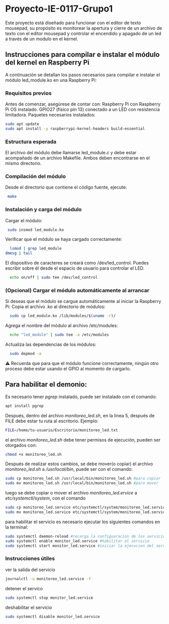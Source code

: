 # Proyecto-IE-0117-Grupo1
Este proyecto está diseñado para funcionar con el editor de texto mousepad, su propósito es monitorear la apertura y cierre de un archivo de texto con el editor mousepad  y controlar el encendido y apagado de un led a través de un modulo en el kernel.

## Instrucciones para compilar e instalar el módulo del kernel en Raspberry Pi
A continuación se detallan los pasos necesarios para compilar e instalar el módulo led_module.ko en una Raspberry Pi:

### Requisitos previos
Antes de comenzar, asegúrese de contar con:
Raspberry Pi con Raspberry Pi OS instalado.
GPIO27 (físico pin 13) conectado a un LED con resistencia limitadora.
Paquetes necesarios instalados:
  ```bash
  sudo apt update
  sudo apt install -y raspberrypi-kernel-headers build-essential
 ```
### Estructura esperada
El archivo del módulo debe llamarse led_module.c y debe estar acompañado de un archivo Makefile. Ambos deben encontrarse en el mismo directorio.
### Compilación del módulo
Desde el directorio que contiene el código fuente, ejecute:
 ```bash
  make
 ```
###  Instalación y carga del módulo
Cargar el módulo:
 ```bash
  sudo insmod led_module.ko
```
Verificar que el módulo se haya cargado correctamente:
```bash
  lsmod | grep led_module
dmesg | tail
```
El dispositivo de caracteres se creará como /dev/led_control. Puedes escribir sobre él desde el espacio de usuario para controlar el LED.
```bash
  echo on/off | sudo tee /dev/led_control
```
### (Opcional) Cargar el módulo automáticamente al arrancar
Si deseas que el módulo se cargue automáticamente al iniciar la Raspberry Pi:
Copia el archivo .ko al directorio de módulos:
```bash
  sudo cp led_module.ko /lib/modules/$(uname -r)/
```
Agrega el nombre del módulo al archivo /etc/modules:
```bash
  echo "led_module" | sudo tee -a /etc/modules
```
Actualiza las dependencias de los módulos:
```bash
  sudo depmod -a
```
⚠️ Recuerda que para que el módulo funcione correctamente, ningún otro proceso debe estar usando el GPIO al momento de cargarlo.

## Para habilitar el demonio:
Es necesario tener _pgrep_ instalado, puede ser instalado con el comando:
```bash
apt install pgrep
```
Después, dentro  del archivo _monitoreo_led.sh_, en la linea 5, después de FILE debe estar tu ruta al escritorio. Ejemplo:
```bash
FILE=/home/tu-usuario/Escritorio/monitoreo_led.txt
```
el archivo _monitoreo_led.sh_ debe tener permisos de ejecución, pueden ser otorgados con:
```bash
chmod +x monitoreo_led.sh
```
Después de realizar estos cambios, se debe mover(o copiar) el archivo _monitoreo_led.sh_ a _/usr/local/bin_, puede ser con el comando:
```bash
sudo cp monitoreo_led.sh /usr/local/bin/monitoreo_led.sh #para copiar 
sudo mv monitoreo_led.sh /usr/local/bin/monitoreo_led.sh #para mover
```
luego se debe copiar o mover el archivo _monitoreo_led.ervice_ a _etc/systemctl/system_, con el comando
```bash
sudo cp monitoreo_led.service etc/systemctl/system/monitoreo_led.service #para copiar 
sudo mv monitoreo_led.service etc/systemctl/system/monitoreo_led.service #para mover
```
para habilitar el servicio es necesario ejecutar los siguientes comandos en la terminal:
```bash
sudo systemctl daemon-reload #recarga la configuaracion de los servicios
sudo systemctl enable monitor_led.service #habilitar el servicio
sudo systemctl start monitor_led.service #iniciar la ejecucion del servicio
```
### Instrucciones útiles
ver la salida del servicio
```bash
journalctl -u monitoreo_led.service -f
```
detener el servico
```bash
sudo systemctl stop monitor_led.service
```
deshabilitar el servicio
```bash
sudo systemctl disable monitor_led.service
```
